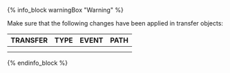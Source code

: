 {% info_block warningBox "Warning" %}

Make sure that the following changes have been applied in transfer objects:

| TRANSFER | TYPE | EVENT | PATH |
|-|-|-|-|
|  |  |  |  |
|  |  |  |  |

{% endinfo_block %}
